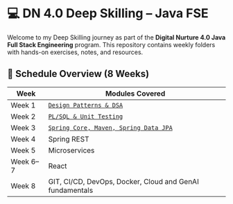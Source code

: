 # 💻 DN 4.0 Deep Skilling – Java FSE

Welcome to my Deep Skilling journey as part of the **Digital Nurture 4.0 Java Full Stack Engineering** program. This repository contains weekly folders with hands-on exercises, notes, and resources.

## 📅 Schedule Overview (8 Weeks)
| Week | Modules Covered |
|------|------------------|
| Week 1 | [`Design Patterns & DSA`](./Week1_EngineeringConcepts/) |
| Week 2 | [`PL/SQL & Unit Testing`](./Week2/) |
| Week 3 | [`Spring Core, Maven, Spring Data JPA`](./Week3/) |
| Week 4 | Spring REST |
| Week 5 | Microservices |
| Week 6–7 | React |
| Week 8 | GIT, CI/CD, DevOps, Docker, Cloud and GenAI fundamentals |